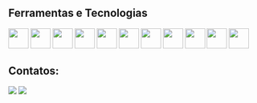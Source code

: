 ## Ferramentas e Tecnologias

<img loading="lazy" src="https://cdn.jsdelivr.net/gh/devicons/devicon/icons/git/git-original.svg" width="40" height="40"/>                                                                                            <img loading="lazy" src="https://cdn.jsdelivr.net/gh/devicons/devicon@latest/icons/java/java-original-wordmark.svg" width="40" height="40"/>                                                                          <img loading="lazy" src="https://cdn.jsdelivr.net/gh/devicons/devicon@latest/icons/javascript/javascript-original.svg" width="40" height="40"/>                                                                        <img loading="lazy" src="https://cdn.jsdelivr.net/gh/devicons/devicon@latest/icons/selenium/selenium-original.svg" width="40" height="40"/>                                                                               <img loading="lazy" src="https://cdn.jsdelivr.net/gh/devicons/devicon/icons/php/php-original.svg" width="40" height="40"/>
<img loading="lazy" src="https://cdn.jsdelivr.net/gh/devicons/devicon@latest/icons/postgresql/postgresql-plain-wordmark.svg" width="40" height="40"/>                                                                     <img loading="lazy" src="https://cdn.jsdelivr.net/gh/devicons/devicon@latest/icons/python/python-original-wordmark.svg" width="40" height="40"/>                                                                      <img loading="lazy" src="https://cdn.jsdelivr.net/gh/devicons/devicon@latest/icons/pyscript/pyscript-original-wordmark.svg" width="40" height="40"/>                                                                  <img loading="lazy" src="https://cdn.jsdelivr.net/gh/devicons/devicon@latest/icons/r/r-original.svg" width="40" height="40"/>                                                                                          <img loading="lazy" src="https://cdn.jsdelivr.net/gh/devicons/devicon@latest/icons/react/react-original-wordmark.svg" width="40" height="40"/>                                                                        <img loading="lazy" src="https://cdn.jsdelivr.net/gh/devicons/devicon@latest/icons/swagger/swagger-original-wordmark.svg" width="40" height="40"/>
          


## Contatos:

<div>
<!--
<a href="https://www.youtube.com/seu-canal-youtube-aqui" target="_blank"><img loading="lazy" src="https://img.shields.io/badge/YouTube-FF0000?style=for-the-badge&logo=youtube&logoColor=white" target="_blank"></a>
<a href="https://instagram.com/seu-usuário-instagram-aqui" target="_blank"><img loading="lazy" src="https://img.shields.io/badge/-Instagram-%23E4405F?style=for-the-badge&logo=instagram&logoColor=white" target="_blank"></a> 
<a href = "mailto:contato@email"><img loading="lazy" src="https://img.shields.io/badge/Gmail-D14836?style=for-the-badge&logo=gmail&logoColor=white" target="_blank"></a>
-->
<a href="https://www.twitch.tv/luisfurmiga" target="_blank"><img loading="lazy" src="https://img.shields.io/badge/Twitch-9146FF?style=for-the-badge&logo=twitch&logoColor=white" target="_blank"></a>
<a href="https://www.linkedin.com/in/luisfurmiga/" target="_blank"><img loading="lazy" src="https://img.shields.io/badge/-LinkedIn-%230077B5?style=for-the-badge&logo=linkedin&logoColor=white" target="_blank"></a>   
</div>

